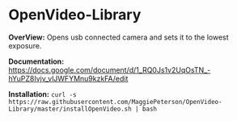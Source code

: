 # OpenVideo-Library

**OverView:**
Opens usb connected camera and sets it to the lowest exposure.

**Documentation:**
https://docs.google.com/document/d/1_RQ0Js1v2UqOsTN_-hYuPZ8Ivjv_vlJWFYMnu9kzkFA/edit

**Installation:**
`curl -s https://raw.githubusercontent.com/MaggiePeterson/OpenVideo-Library/master/installOpenVideo.sh | bash`

